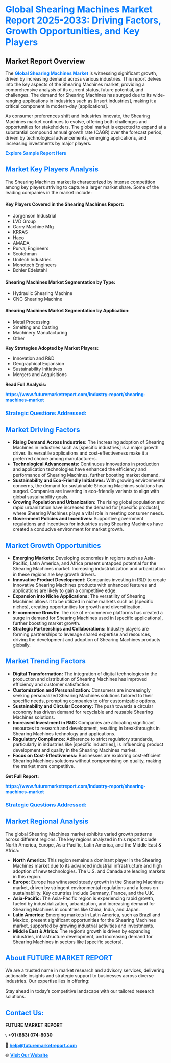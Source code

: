 <h1 style="color: #007BFF;">Global Shearing Machines Market Report 2025-2033: Driving Factors, Growth Opportunities, and Key Players</h1>

<section id="overview">
<h2>Market Report Overview</h2>
<p>The <a href="https://www.futuremarketreport.com/industry-report/shearing-machines-market" style="color: #007BFF; text-decoration: none;"><strong>Global Shearing Machines Market</strong></a> is witnessing significant growth, driven by increasing demand across various industries. This report delves into the key aspects of the Shearing Machines market, providing a comprehensive analysis of its current status, future potential, and challenges. The demand for Shearing Machines has surged due to its wide-ranging applications in industries such as [insert industries], making it a critical component in modern-day [applications].</p>
<p>As consumer preferences shift and industries innovate, the Shearing Machines market continues to evolve, offering both challenges and opportunities for stakeholders. The global market is expected to expand at a substantial compound annual growth rate (CAGR) over the forecast period, driven by technological advancements, emerging applications, and increasing investments by major players.</p>
</section>

<section id="overview">
<p><a href="https://www.futuremarketreport.com/request-sample/reportId=91721" style="color: #007BFF; text-decoration: none;"><strong>Explore Sample Report Here</strong></a></p>
</section>

<section id="key-players">
<h2 style="color: #007BFF;">Market Key Players Analysis</h2>
<p>The Shearing Machines market is characterized by intense competition among key players striving to capture a larger market share. Some of the leading companies in the market include:</p>
<h4>Key Players Covered in the Shearing Machines Report:</h4>
<ul><li>Jorgenson Industrial</li><li>LVD Group</li><li>Garry Machine Mfg</li><li>KRRAS</li><li>Haco</li><li>AMADA</li><li>Purvaj Engineers</li><li>Scotchman</li><li>Unitech Industries</li><li>Monotech Engineers</li><li>Bohler Edelstahl</li></ul>
<h4>Shearing Machines Market Segmentation by Type:</h4>
<ul><li>Hydraulic Shearing Machine</li><li>CNC Shearing Machine</li></ul>

<h4>Shearing Machines Market Segmentation by Application:</h4>
<ul><li>Metal Processing</li><li>Smelting and Casting</li><li>Machinery Manufacturing</li><li>Other</li></ul>
<p><strong>Key Strategies Adopted by Market Players:</strong></p>
<ul>
<li>Innovation and R&D</li>
<li>Geographical Expansion</li>
<li>Sustainability Initiatives</li>
<li>Mergers and Acquisitions</li>
</ul>
</section>

<section>
<p><strong>Read Full Analysis: </strong></p><a href="https://www.futuremarketreport.com/industry-report/shearing-machines-market" style="color: #007BFF; text-decoration: none;"><strong>https://www.futuremarketreport.com/industry-report/shearing-machines-market</strong></a>
<h3 style="color: #007BFF;">Strategic Questions Addressed:</h3>
</section>

<section id="driving-factors">
<h2 style="color: #007BFF;">Market Driving Factors</h2>
<ul>
<li><strong>Rising Demand Across Industries:</strong> The increasing adoption of Shearing Machines in industries such as [specific industries] is a major growth driver. Its versatile applications and cost-effectiveness make it a preferred choice among manufacturers.</li>
<li><strong>Technological Advancements:</strong> Continuous innovations in production and application technologies have enhanced the efficiency and performance of Shearing Machines, further boosting market demand.</li>
<li><strong>Sustainability and Eco-Friendly Initiatives:</strong> With growing environmental concerns, the demand for sustainable Shearing Machines solutions has surged. Companies are investing in eco-friendly variants to align with global sustainability goals.</li>
<li><strong>Growing Population and Urbanization:</strong> The rising global population and rapid urbanization have increased the demand for [specific products], where Shearing Machines plays a vital role in meeting consumer needs.</li>
<li><strong>Government Policies and Incentives:</strong> Supportive government regulations and incentives for industries using Shearing Machines have created a conducive environment for market growth.</li>
</ul>
</section>

<section id="growth-opportunities">
<h2 style="color: #007BFF;">Market Growth Opportunities</h2>
<ul>
<li><strong>Emerging Markets:</strong> Developing economies in regions such as Asia-Pacific, Latin America, and Africa present untapped potential for the Shearing Machines market. Increasing industrialization and urbanization in these regions are key growth drivers.</li>
<li><strong>Innovative Product Development:</strong> Companies investing in R&D to create innovative Shearing Machines products with enhanced features and applications are likely to gain a competitive edge.</li>
<li><strong>Expansion into Niche Applications:</strong> The versatility of Shearing Machines allows it to be utilized in niche markets such as [specific niches], creating opportunities for growth and diversification.</li>
<li><strong>E-commerce Growth:</strong> The rise of e-commerce platforms has created a surge in demand for Shearing Machines used in [specific applications], further boosting market growth.</li>
<li><strong>Strategic Partnerships and Collaborations:</strong> Industry players are forming partnerships to leverage shared expertise and resources, driving the development and adoption of Shearing Machines products globally.</li>
</ul>
</section>

<section id="trending-factors">
<h2 style="color: #007BFF;">Market Trending Factors</h2>
<ul>
<li><strong>Digital Transformation:</strong> The integration of digital technologies in the production and distribution of Shearing Machines has improved efficiency and customer satisfaction.</li>
<li><strong>Customization and Personalization:</strong> Consumers are increasingly seeking personalized Shearing Machines solutions tailored to their specific needs, prompting companies to offer customizable options.</li>
<li><strong>Sustainability and Circular Economy:</strong> The push towards a circular economy has driven demand for recyclable and reusable Shearing Machines solutions.</li>
<li><strong>Increased Investment in R&D:</strong> Companies are allocating significant resources to research and development, resulting in breakthroughs in Shearing Machines technology and applications.</li>
<li><strong>Regulatory Compliance:</strong> Adherence to strict regulatory standards, particularly in industries like [specific industries], is influencing product development and quality in the Shearing Machines market.</li>
<li><strong>Focus on Cost-Effectiveness:</strong> Businesses are exploring cost-efficient Shearing Machines solutions without compromising on quality, making the market more competitive.</li>
</ul>
</section>

<section>
<p><strong>Get Full Report: </strong></p><a href="https://www.futuremarketreport.com/industry-report/shearing-machines-market" style="color: #007BFF; text-decoration: none;"><strong>https://www.futuremarketreport.com/industry-report/shearing-machines-market</strong></a>
<h3 style="color: #007BFF;">Strategic Questions Addressed:</h3>
</section>


<section id="regional-analysis">
<h2 style="color: #007BFF;">Market Regional Analysis</h2>
<p>The global Shearing Machines market exhibits varied growth patterns across different regions. The key regions analyzed in this report include North America, Europe, Asia-Pacific, Latin America, and the Middle East & Africa:</p>
<ul>
<li><strong>North America:</strong> This region remains a dominant player in the Shearing Machines market due to its advanced industrial infrastructure and high adoption of new technologies. The U.S. and Canada are leading markets in this region.</li>
<li><strong>Europe:</strong> Europe has witnessed steady growth in the Shearing Machines market, driven by stringent environmental regulations and a focus on sustainability. Key countries include Germany, France, and the U.K.</li>
<li><strong>Asia-Pacific:</strong> The Asia-Pacific region is experiencing rapid growth, fueled by industrialization, urbanization, and increasing demand for Shearing Machines in countries like China, India, and Japan.</li>
<li><strong>Latin America:</strong> Emerging markets in Latin America, such as Brazil and Mexico, present significant opportunities for the Shearing Machines market, supported by growing industrial activities and investments.</li>
<li><strong>Middle East & Africa:</strong> The region’s growth is driven by expanding industries, infrastructure development, and increasing demand for Shearing Machines in sectors like [specific sectors].</li>
</ul>
</section>

<footer>
<h2 style="color: #007BFF;">About FUTURE MARKET REPORT</h2>
<p>We are a trusted name in market research and advisory services, delivering actionable insights and strategic support to businesses across diverse industries. Our expertise lies in offering:</p>

<p>Stay ahead in today’s competitive landscape with our tailored research solutions.</p>

<h2 style="color: #007BFF;">Contact Us:</h2>
<p><strong>FUTURE MARKET REPORT</strong></p>
<p>📞 <strong>+91 (883) 074-8030</strong></p>
<p>📧 <strong><a href="mailto:help@futuremarketreport.com" style="color: #007BFF;">help@futuremarketreport.com</a></strong></p>
<p>🌐 <strong><a href="https://www.futuremarketreport.com/" style="color: #007BFF;">Visit Our Website</a></strong></p>
</footer>